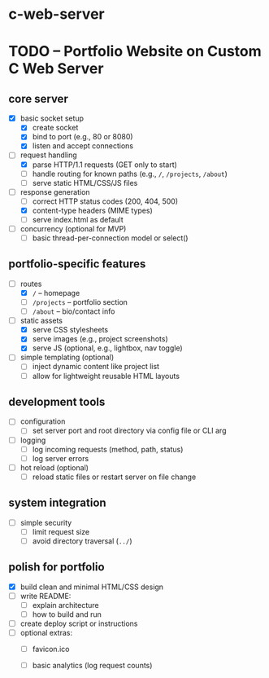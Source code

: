 # c-web-server

# TODO – Portfolio Website on Custom C Web Server

## core server
- [X] basic socket setup
  - [X] create socket
  - [X] bind to port (e.g., 80 or 8080)
  - [X] listen and accept connections
- [ ] request handling
  - [X] parse HTTP/1.1 requests (GET only to start)
  - [ ] handle routing for known paths (e.g., `/`, `/projects`, `/about`)
  - [ ] serve static HTML/CSS/JS files
- [ ] response generation
  - [ ] correct HTTP status codes (200, 404, 500)
  - [X] content-type headers (MIME types)
  - [ ] serve index.html as default
- [ ] concurrency (optional for MVP)
  - [ ] basic thread-per-connection model or select()

## portfolio-specific features
- [ ] routes
  - [X] `/` – homepage
  - [ ] `/projects` – portfolio section
  - [ ] `/about` – bio/contact info
- [ ] static assets
  - [X] serve CSS stylesheets
  - [X] serve images (e.g., project screenshots)
  - [X] serve JS (optional, e.g., lightbox, nav toggle)
- [ ] simple templating (optional)
  - [ ] inject dynamic content like project list
  - [ ] allow for lightweight reusable HTML layouts

## development tools
- [ ] configuration
  - [ ] set server port and root directory via config file or CLI arg
- [ ] logging
  - [ ] log incoming requests (method, path, status)
  - [ ] log server errors
- [ ] hot reload (optional)
  - [ ] reload static files or restart server on file change

## system integration
- [ ] simple security
  - [ ] limit request size
  - [ ] avoid directory traversal (`../`)

## polish for portfolio
- [X] build clean and minimal HTML/CSS design
- [ ] write README:
  - [ ] explain architecture
  - [ ] how to build and run
- [ ] create deploy script or instructions 
- [ ] optional extras:
  - [ ] favicon.ico
  - [ ] basic analytics (log request counts)


